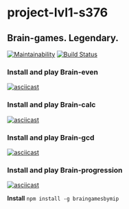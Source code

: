 # project-lvl1-s376
## Brain-games. Legendary.
[![Maintainability](https://api.codeclimate.com/v1/badges/109b3cf4dc9f4100aa1b/maintainability)](https://codeclimate.com/github/tutburatino/project-lvl1-s364/maintainability)
[![Build Status](https://travis-ci.org/tutburatino/project-lvl1-s364.svg?branch=master)](https://travis-ci.org/tutburatino/project-lvl1-s364)

### Install and play **Brain-even**
[![asciicast](https://asciinema.org/a/gmyccxSaGvp1QMMZsoNGHxGBq.png)](https://asciinema.org/a/gmyccxSaGvp1QMMZsoNGHxGBq)

### Install and play **Brain-calc**
[![asciicast](https://asciinema.org/a/CPM20frqtbn8qHT14pvNoNEfK.png)](https://asciinema.org/a/CPM20frqtbn8qHT14pvNoNEfK)

### Install and play **Brain-gcd**
[![asciicast](https://asciinema.org/a/SkmuggnCSX9H2KqVWAFqwol2Z.png)](https://asciinema.org/a/SkmuggnCSX9H2KqVWAFqwol2Z)

### Install and play **Brain-progression**
[![asciicast](https://asciinema.org/a/MZUAuxqRlaLn79JhI5X5RCGc3.png)](https://asciinema.org/a/MZUAuxqRlaLn79JhI5X5RCGc3)

**Install**
```npm install -g braingamesbymip ```
